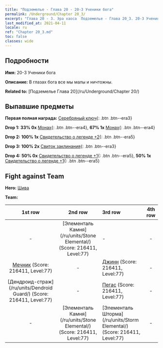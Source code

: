 ```yaml
---
title: "Подземелье - Глава 20 - 20-3 Ученики бога"
permalink: /Underground/Chapter 20_3/
excerpt: "Глава 20 - 3. Эра хаоса  Подземелье - Глава 20_3. 20-3 Ученики бога"
last_modified_at: 2021-04-11
locale: ru
ref: "Chapter 20_3.md"
toc: false
classes: wide
---
```


## Подробности

 **Имя:** 20-3 Ученики бога

 **Описание:** В глазах бога все мы малы и ничтожны.

 **Related to:** [Подземелье Глава 20](/ru/Underground/Chapter 20/)

## Выпавшие предметы

 **Первая полная награда:** [Серебряный ключ](/ru/Items/con_693/){: .btn .btn--era3}

 **Drop 1:** **33% 0x** [Монах](/ru/Items/unt_194/){: .btn .btn--era4}, **67% 1x** [Монах](/ru/Items/unt_194/){: .btn .btn--era4}

 **Drop 2:** **100% 1x** [Свидетельство о легенде +2](/ru/Items/mat_81/){: .btn .btn--era5}

 **Drop 3:** **100% 2x** [Свиток заклинания](/ru/Items/con_694/){: .btn .btn--era3}

 **Drop 4:** **50% 0x** [Свидетельство о легенде +1](/ru/Items/mat_74/){: .btn .btn--era5}, **50% 1x** [Свидетельство о легенде +1](/ru/Items/mat_74/){: .btn .btn--era5}


## Fight against Team
 **Hero:** [Шива](/ru/heroes/Shiva/)

 **Team:**


  | 1st row | 2nd row | 3rd row | 4th row |
  |:----:|:----:|:----|:----:|
  | - | [Элементаль Камня](/ru/units/Stone Elemental/) (Score: 216411, Level:77)  | - | - |
  | [Мечник](/ru/units/Swordsman/) (Score: 216411, Level:77)  | - | [Джинн](/ru/units/Genie/) (Score: 216411, Level:77)  | - |
  | [Дендроид-страж](/ru/units/Dendroid Guard/) (Score: 216411, Level:77)  | - | [Пегас](/ru/units/Pegasus/) (Score: 216411, Level:77)  | - |
  | - | [Элементаль Камня](/ru/units/Stone Elemental/) (Score: 216411, Level:77)  | [Элементаль Шторма](/ru/units/Storm Elemental/) (Score: 216411, Level:77)  | - |


